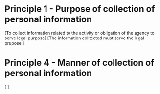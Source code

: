 # Principle 1 - Purpose of collection of personal information
 [To collect information related to the activity or obligation of the agency to serve legal purpose]
 [The information colltected must serve the legal prupose ]
# Principle 4 - Manner of collection of personal information
 [  ]
